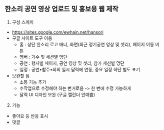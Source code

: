 ## 한소리 공연 영상 업로드 및 홍보용 웹 제작

1. 구성 스케치
  - https://sites.google.com/ewhain.net/hansori
  - 구글 사이트 도구 이용
    - 홈 : 상단 한소리 로고 배너, 화면(최근 정기공연 영상 및 셋리), 페이지 이동 버튼
    - 멤버 : 기수 및 세션별 명단
    - 공연 : 행사별 페이지, 공연 영상 및 셋리, 참가 세션별 명단
    - 일정 : 공연•합주•회의 일시 달력에 연동, 중요 일정 하단 별도 표기
  - 보완할 점
    - 소통 기능 추가
    - 수작업으로 수정해야 하는 번거로움 -> 한 번에 수정 가능하게
    - 달력 UI 디자인 보완 (구글 캘린더 안예쁨)

2. 기능
  - 좋아요 등 반응 표시
  - 댓글

